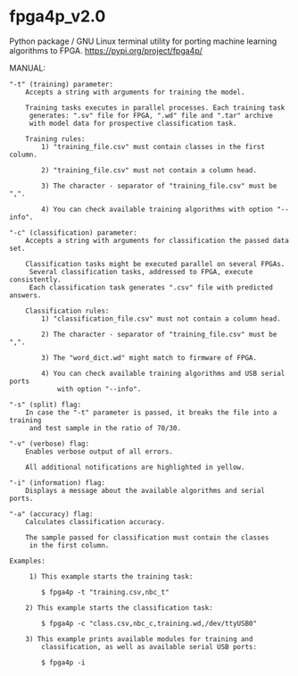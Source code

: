 # fpga4p_v2.0
Python package / GNU Linux terminal utility for porting machine learning algorithms to FPGA.
https://pypi.org/project/fpga4p/

 MANUAL:

    "-t" (training) parameter:
        Accepts a string with arguments for training the model.

        Training tasks executes in parallel processes. Each training task
         generates: ".sv" file for FPGA, ".wd" file and ".tar" archive
         with model data for prospective classification task.

        Training rules:
            1) "training_file.csv" must contain classes in the first column.

            2) "training_file.csv" must not contain a column head.

            3) The character - separator of "training_file.csv" must be ",".

            4) You can check available training algorithms with option "--info".

    "-c" (classification) parameter:
        Accepts a string with arguments for classification the passed data set.

        Classification tasks might be executed parallel on several FPGAs.
         Several classification tasks, addressed to FPGA, execute consistently.
         Each classification task generates ".csv" file with predicted answers.

        Classification rules:
            1) "classification_file.csv" must not contain a column head.

            2) The character - separator of "training_file.csv" must be ",".

            3) The "word_dict.wd" might match to firmware of FPGA.

            4) You can check available training algorithms and USB serial ports
                with option "--info".

    "-s" (split) flag:
        In case the "-t" parameter is passed, it breaks the file into a training
         and test sample in the ratio of 70/30.

    "-v" (verbose) flag:
        Enables verbose output of all errors.

        All additional notifications are highlighted in yellow.

    "-i" (information) flag:
        Displays a message about the available algorithms and serial ports.

    "-a" (accuracy) flag:
        Calculates classification accuracy.

        The sample passed for classification must contain the classes
         in the first column.

    Examples:

         1) This example starts the training task:

            $ fpga4p -t "training.csv,nbc_t"

        2) This example starts the classification task:

            $ fpga4p -c "class.csv,nbc_c,training.wd,/dev/ttyUSB0"

        3) This example prints available modules for training and
            classification, as well as available serial USB ports:

            $ fpga4p -i
